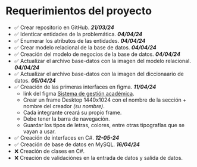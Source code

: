 # Requerimientos del proyecto

- ✅ Crear repositorio en GitHub. **_21/03/24_**
- ✅ Identicar entidades de la problemática. **_04/04/24_**
- ✅ Enumerar los atributos de las entidades. **_04/04/24_**
- ✅ Crear modelo relacional de la base de datos. **_04/04/24_**
- ✅ Creación del modelo de negocios de la base de datos. **_04/04/24_**
- ✅ Actualizar el archivo base-datos con la imagen del modelo relacional. **_04/04/24_**
- ✅ Actualizar el archivo base-datos con la imagen del diccionaario de datos. **_05/04/24_**
- ✅ Creación de las primeras interfaces en figma. **_11/04/24_**
    - link del figma [Sistema de gestión académica](https://www.figma.com/file/FaXzxyQJI0lHGTxxqOAqsI/Untitled?type=design&node-id=0-1&mode=design&t=xH9vzxpjoAaRWD3E-0).
    - Crear un frame Desktop 1440x1024 con el nombre de la sección + nombre del creador _(su nombre)_.
    - Cada integrante creará su propio frame.
    - Debe tener la barra de navegación.
    - Guardar los tipos de letras, colores, entre otras tipografías que se vayan a usar.
- ✅ Creación de interfaces en C#. **_12-05-24_**
- ✅ Creación de base de datos en MySQL. **_16/04/24_**
- ❌ Creación de clases en C#.
- ❌ Creación de validaciónes en la entrada de datos y salida de datos.